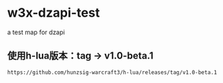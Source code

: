 # w3x-dzapi-test
a test map for dzapi

## 使用h-lua版本：tag -> v1.0-beta.1
```
https://github.com/hunzsig-warcraft3/h-lua/releases/tag/v1.0-beta.1
```